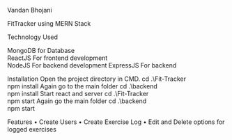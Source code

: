 
Vandan Bhojani 


FitTracker using MERN Stack

Technology Used

MongoDB for Database	
ReactJS	For frontend development	
NodeJS	For backend development	
ExpressJS	For backend
	
Installation
Open the project directory in CMD. 
cd .\Fit-Tracker\
npm install
Again go to the main folder
cd .\backend\
npm install
Start react and server
cd .\Fit-Tracker\
npm start
Again go the main folder
cd .\backend\
npm start

Features
•	Create Users
•	Create Exercise Log
•	Edit and Delete options for logged exercises






